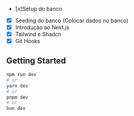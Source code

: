 - [x]Setup do banco
- [x] Seeding do banco (Colocar dados no banco)
- [x] Introdução ao Next.js
- [x] Tailwind e Shadcn
- [x] Git Hooks

## Getting Started

```bash
npm run dev
# or
yarn dev
# or
pnpm dev
# or
bun dev
```
